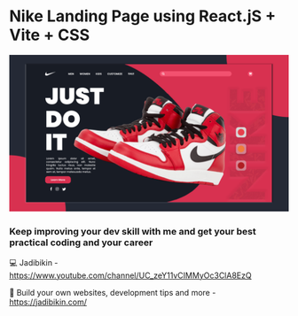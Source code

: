# Nike Landing Page using React.jS + Vite + CSS

![Nike](https://github.com/jadibikin/nike-lp-react/blob/master/src/assets/thumbnails.png)

### Keep improving your dev skill with me and get your best practical coding and your career
💻 Jadibikin - https://www.youtube.com/channel/UC_zeY11vCIMMyOc3ClA8EzQ

📙 Build your own websites, development tips and more - https://jadibikin.com/
